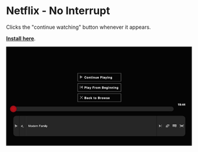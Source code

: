 # Netflix - No Interrupt

Clicks the "continue watching" button whenever it appears.

**[Install here](https://github.com/a-hammer/userscripts/raw/master/Netflix_NoInterrupt/netflix_no-interrupt.user.js)**.

![](screenshot.jpg)
